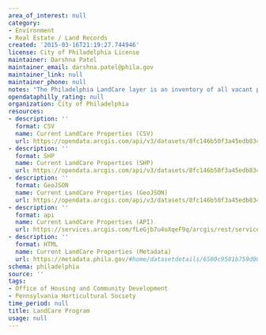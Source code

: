 ```yaml
---
area_of_interest: null
category:
- Environment
- Real Estate / Land Records
created: '2015-03-16T21:19:27.744946'
license: City of Philadelphia License
maintainer: Darshna Patel
maintainer_email: darshna.patel@phila.gov
maintainer_link: null
maintainer_phone: null
notes: "The Philadelphia LandCare layer is an inventory of all vacant parcels that have received the \"Clean and Green\" stabilization treatment and are currently under maintenance contract with the Pennsylvania Horticultural Society, funded by the City of Philadelphia’s Division of Housing and Community Development. Every spring and fall, additional vacant parcels are stabilized and then added to the maintenance inventory the following year. The parcels in this layer are based off the PARCEL_PWD layer, supplied by the Philadelphia Water Department."
opendataphilly_rating: null
organization: City of Philadelphia
resources:
- description: ''
  format: CSV
  name: Current LandCare Properties (CSV)
  url: https://opendata.arcgis.com/api/v3/datasets/8fc146b50f3a45edb8348e9b1ba52252_0/downloads/data?format=csv&spatialRefId=4326&where=1%3D1
- description: ''
  format: SHP
  name: Current LandCare Properties (SHP)
  url: https://opendata.arcgis.com/api/v3/datasets/8fc146b50f3a45edb8348e9b1ba52252_0/downloads/data?format=shp&spatialRefId=4326&where=1%3D1
- description: ''
  format: GeoJSON
  name: Current LandCare Properties (GeoJSON)
  url: https://opendata.arcgis.com/api/v3/datasets/8fc146b50f3a45edb8348e9b1ba52252_0/downloads/data?format=geojson&spatialRefId=4326&where=1%3D1
- description: ''
  format: api
  name: Current LandCare Properties (API)
  url: https://services.arcgis.com/fLeGjb7u4uXqeF9q/arcgis/rest/services/phs_landcare/FeatureServer/0/query?outFields=*&where=1%3D1
- description: ''
  format: HTML
  name: Current LandCare Properties (Metadata)
  url: https://metadata.phila.gov/#home/datasetdetails/6500c9581b759d0028f878fc/representationdetails/6500c9581b759d0028f8793a/?view_287_per_page=25&view_287_page=1
schema: philadelphia
source: ''
tags:
- Office of Housing and Community Development
- Pennsylvania Horticultural Society
time_period: null
title: LandCare Program
usage: null
---
```

